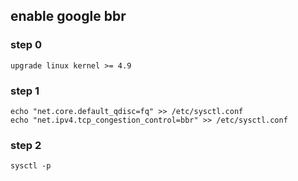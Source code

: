 ## enable google bbr
### step 0
	upgrade linux kernel >= 4.9
### step 1
```
echo "net.core.default_qdisc=fq" >> /etc/sysctl.conf
echo "net.ipv4.tcp_congestion_control=bbr" >> /etc/sysctl.conf
```
### step 2
```
sysctl -p
```
